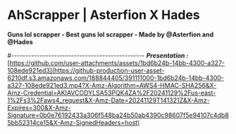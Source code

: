 # AhScrapper | Asterfion X Hades
**Guns lol scrapper - Best guns lol scrapper - Made by @Asterfion and @Hades**

#-----------------------------------------------
***Presentation :***
[https://github.com/user-attachments/assets/1bd6b24b-14bb-4300-a327-108ede921ed3](https://github-production-user-asset-6210df.s3.amazonaws.com/188844405/391111000-1bd6b24b-14bb-4300-a327-108ede921ed3.mp4?X-Amz-Algorithm=AWS4-HMAC-SHA256&X-Amz-Credential=AKIAVCODYLSA53PQK4ZA%2F20241129%2Fus-east-1%2Fs3%2Faws4_request&X-Amz-Date=20241129T141321Z&X-Amz-Expires=300&X-Amz-Signature=0b0e76192433a306f548ba24b50ab4390c98607f5e94107c4db85bb52314ce15&X-Amz-SignedHeaders=host)

